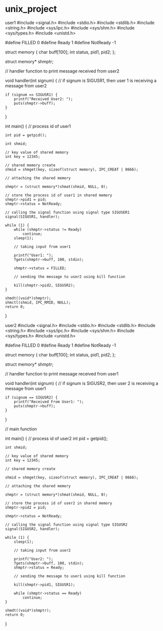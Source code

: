 # unix_project
user1
#include <signal.h>
#include <stdio.h>
#include <stdlib.h>
#include <string.h>
#include <sys/ipc.h>
#include <sys/shm.h>
#include <sys/types.h>
#include <unistd.h>

#define FILLED 0
#define Ready 1
#define NotReady -1

struct memory {
	char buff[100];
	int status, pid1, pid2;
};

struct memory* shmptr;

// handler function to print message received from user2

void handler(int signum)
{
	// if signum is SIGUSR1, then user 1 is receiving a message from user2

	if (signum == SIGUSR1) {
		printf("Received User2: ");
		puts(shmptr->buff);
	}
}

int main()
{
	// process id of user1

	int pid = getpid();

	int shmid;

	// key value of shared memory
	int key = 12345;

	// shared memory create
	shmid = shmget(key, sizeof(struct memory), IPC_CREAT | 0666);

	// attaching the shared memory

	shmptr = (struct memory*)shmat(shmid, NULL, 0);

	// store the process id of user1 in shared memory
	shmptr->pid1 = pid;
	shmptr->status = NotReady;

	// calling the signal function using signal type SIGUSER1
	signal(SIGUSR1, handler);

	while (1) {
		while (shmptr->status != Ready)
			continue;
		sleep(1);

		// taking input from user1

		printf("User1: ");
		fgets(shmptr->buff, 100, stdin);

		shmptr->status = FILLED;

		// sending the message to user2 using kill function

		kill(shmptr->pid2, SIGUSR2);
	}

	shmdt((void*)shmptr);
	shmctl(shmid, IPC_RMID, NULL);
	return 0;
}

user2
#include <signal.h>
#include <stdio.h>
#include <stdlib.h>
#include <string.h>
#include <sys/ipc.h>
#include <sys/shm.h>
#include <sys/types.h>
#include <unistd.h>

#define FILLED 0
#define Ready 1
#define NotReady -1

struct memory {
	char buff[100];
	int status, pid1, pid2;
};

struct memory* shmptr;

// handler function to print message received from user1

void handler(int signum)
{
	// if signum is SIGUSR2, then user 2 is receiving a message from user1

	if (signum == SIGUSR2) {
		printf("Received From User1: ");
		puts(shmptr->buff);
	}
}

// main function

int main()
{
	// process id of user2
	int pid = getpid();

	int shmid;

	// key value of shared memory
	int key = 12345;

	// shared memory create

	shmid = shmget(key, sizeof(struct memory), IPC_CREAT | 0666);

	// attaching the shared memory

	shmptr = (struct memory*)shmat(shmid, NULL, 0);

	// store the process id of user2 in shared memory
	shmptr->pid2 = pid;

	shmptr->status = NotReady;

	// calling the signal function using signal type SIGUSR2
	signal(SIGUSR2, handler);

	while (1) {
		sleep(1);

		// taking input from user2

		printf("User2: ");
		fgets(shmptr->buff, 100, stdin);
		shmptr->status = Ready;

		// sending the message to user1 using kill function

		kill(shmptr->pid1, SIGUSR1);

		while (shmptr->status == Ready)
			continue;
	}

	shmdt((void*)shmptr);
	return 0;
}
